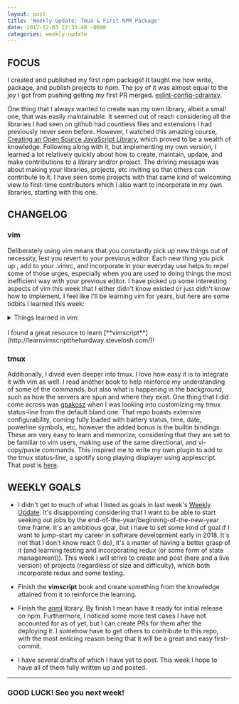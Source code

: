 ```yaml
---
layout: post
title: 'Weekly Update: Tmux & First NPM Package'
date: 2017-12-03 22:33:48 -0600
categories: weekly-update
---
```


## FOCUS

I created and published my first npm package! It taught me how write, package,
and publish projects to npm. The joy of it was almost equal to the joy I got
from pushing getting my first PR merged.
[eslint-config-cdrainxv](https://github.com/cdrainxv/eslint-config-cdrainxv#readme).

One thing that I always wanted to create was my own library, albeit a small one,
that was easily maintainable. It seemed out of reach considering all the
libraries I had seen on github had countless files and extensions I had
previously never seen before. However, I watched this amazing course,
[Creating an Open Source JavaScript Library](https://www.lynda.com/JavaScript-tutorials/Creating-Open-Source-JavaScript-Library/604269-2.html),
which proved to be a wealth of knowledge. Following along with it, but
implementing my own version, I learned a lot relatively quickly about how to
create, maintain, update, and make contributions to a library and/or project.
The driving message was about making your libraries, projects, etc inviting so
that others can contribute to it. I have seen some projects with that same kind
of welcoming view to first-time contributors which I also want to incorporate in
my own libraries, starting with this one.

## CHANGELOG

### vim

Deliberately using vim means that you constantly pick up new things out of
necessity, lest you revert to your previous editor. Each new thing you pick up ,
add to your .vimrc, and incorporate in your everyday use helps to repel some of
those urges, especially when you are used to doing things the most inefficient
way with your previous editor. I have picked up some interesting aspects of vim
this week that I either didn't know existed or just didn't know how to
implement. I feel like I'll be learning vim for years, but here are some tidbits
I learned this week:

<details>
<summary>Things learned in vim:</summary>
<br>Usage and difference b/t tabs and buffers.
<br>Autoreload files -- looking at you package.json :rage.
<br>Write custom snippets using UltiSnips plugin (tutorial upcoming?).
<br>Use vim spell to check, add, and fix spelling.
<br>Configure some plugins. Reading the docs has gotten considerably easier.
</details>

<br>
I found a great resource to learn
[**vimscript**](http://learnvimscriptthehardway.stevelosh.com/)!

### tmux

Additionally, I dived even deeper into tmux. I love how easy it is to integrate
it with vim as well. I read another book to help reinforce my understanding of
some of the commands, but also what is happening in the background, such as how
the servers are spun and where they exist. One thing that I did come across was
[gpakosz](https://github.com/gpakosz/.tmux) when I was looking into customizing
my tmux status-line from the default bland one. That repo boasts extensive
configurability, coming fully loaded with battery status, time, date, powerline
symbols, etc, however the added bonus is the builtin bindings. These are very
easy to learn and memorize, considering that they are set to be familiar to vim
users, making use of the same directional, and vi-copy/paste commands. This
inspired me to write my own plugin to add to the tmux status-line, a spotify
song playing displayer using applescript. That post is
[here](https://cdrainxv.github.io/blog/applescript/2017/12/01/applescript-spotify-muter.html).

## WEEKLY GOALS

* I didn't get to much of what I listed as goals in last week's
  [Weekly Update](https://cdrainxv.github.io/blog/weekly-update/2017/11/25/weekly-update-dev-setup.html#changelog).
  It's disappointing considering that I want to be able to start seeking out
  jobs by the end-of-the-year/beginning-of-the-new-year time frame. It's an
  ambitious goal, but I have to set some kind of goal if I want to jump-start my
  career in software development early in 2018. It's not that I don't know react
  (I do), it's a matter of having a better grasp of it (and learning testing and
  incorporating redux (or some form of state management)). This week I will
  strive to create and post (here and a live version) of projects (regardless of
  size and difficulty), which both incorporate redux and some testing.

* Finish the **vimscript** book and create something from the knowledge attained
  from it to reinforce the learning.

* Finish the [anml](https://github.com/cdrainxv/anml) library. By finish I mean
  have it ready for initial release on npm. Furthermore, I noticed some more
  test cases I have not accounted for as of yet, but I can create PRs for them
  after the deploying it. I somehow have to get others to contribute to this
  repo, with the most enticing reason being that it will be a great and easy
  first-commit.

* I have several drafts of which I have yet to post. This week I hope to have
  all of them fully written up and posted.

---

### GOOD LUCK! See you next week!
